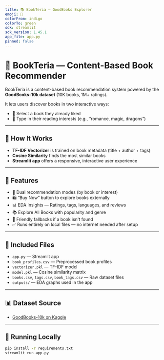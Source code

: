 ```yaml
---
title: 📚 BookTeria — GoodBooks Explorer
emoji: 📖
colorFrom: indigo
colorTo: green
sdk: streamlit
sdk_version: 1.45.1
app_file: app.py
pinned: false
---
```


# 📘 BookTeria — Content-Based Book Recommender

BookTeria is a content-based book recommendation system powered by the **GoodBooks-10k dataset** (10K books, 1M+ ratings).

It lets users discover books in two interactive ways:

- 🔖 Select a book they already liked
- 🧠 Type in their reading interests (e.g., “romance, magic, dragons”)

---

## 🔧 How It Works

- **TF-IDF Vectorizer** is trained on book metadata (title + author + tags)
- **Cosine Similarity** finds the most similar books
- **Streamlit app** offers a responsive, interactive user experience

---

## 🧠 Features

- 📘 Dual recommendation modes (by book or interest)
- 🛍️ “Buy Now” button to explore books externally
- 📊 EDA Insights — Ratings, tags, languages, and reviews
- 📚 Explore All Books with popularity and genre
- 💬 Friendly fallbacks if a book isn't found
- ✅ Runs entirely on local files — no internet needed after setup

---

## 📂 Included Files

- `app.py` — Streamlit app
- `book_profiles.csv` — Preprocessed book profiles
- `vectorizer.pkl` — TF-IDF model
- `model.pkl` — Cosine similarity matrix
- `books.csv`, `tags.csv`, `book_tags.csv` — Raw dataset files
- `outputs/` — EDA graphs used in the app

---

## 📊 Dataset Source

- [GoodBooks-10k on Kaggle](https://www.kaggle.com/datasets/zygmunt/goodbooks-10k)

---

## 🚀 Running Locally

```bash
pip install -r requirements.txt
streamlit run app.py

